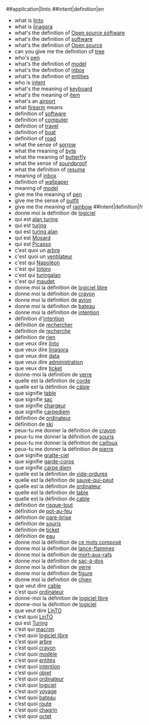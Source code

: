 ##application|linto
##intent|definition|en
- what is [linto](objet)
- what is [linagora](objet)
- what's the definition of [Open source software](objet)
- what's the definition of [software](objet)
- what's the definition of [Open source](objet)
- can you give me the definition of [tree](objet)
- who's [pen](objet)
- what's the definition of [model](objet)
- what's the definition of [inbox](objet)
- what's the definition of [entities](objet)
- who is [intent](objet)
- what's the meaning of [keyboard](objet)
- what's the meaning of [item](objet)
- what's an [airport](objet)
- what [firearm](objet) means
- definition of [software](objet)
- definition of [computer](objet)
- definition of [travel](objet)
- definition of [boat](objet)
- definition of [road](objet)
- what the sense of [sorrow](objet)
- what the meaning of [byte](objet)
- what the meaning of [butterfly](objet)
- what the sense of [soundproof](objet)
- what the definition of [resume](objet)
- meaning of [inbox](objet)
- definition of [wallpaper](objet)
- meaning of [model](objet)
- give me the meaning of [pen](objet)
- give me the sense of [outfit](objet)
- give me the meaning of [rainbow](objet)
##intent|definition|fr
- donne moi la définition de [logiciel](objet)
- qui est [alan turing](objet)
- qui est [turing](objet)
- qui est [turing alan](objet)
- qui est [Mosard](objet)
- qui est [Picasso](objet)
- c'est quoi un [arbre](objet)
- c'est quoi un [ventilateur](objet)
- c'est qui [Napoléon](objet)
- c'est qui [totoro](objet)
- c'est qui [turingalan](objet)
- c'est qui [maudet](objet)
- donne moi la définition de [logiciel libre](objet)
- donne moi la définition de [crayon](objet)
- donne moi la définition de [avion](objet)
- donne moi la définition de [bateau](objet)
- donne moi la définition de [intention](objet)
- définition d'[intention](objet)
- définition de [rechercher](objet)
- définition de [recherche](objet)
- définition de [rien](objet)
- que veux dire [linto](objet)
- que veux dire [linagora](objet)
- que veux dire [data](objet)
- que veux dire [administration](objet)
- que veux dire [ticket](objet)
- donne-moi la définition de [verre](objet)
- quelle est la définition de [corde](objet)
- quelle est la définition de [câble](objet)
- que signifie [table](objet)
- que signifie [sac](objet)
- que signifie [chargeur](objet)
- que signifie [carpediem](objet)
- définition de [ordinateur](objet)
- définition de [ski](objet)
- peux-tu me donner la définition de [crayon](objet)
- peux-tu me donner la définition de [souris](objet)
- peux-tu me donner la définition de [cailloux](objet)
- peux-tu me donner la définition de [pierre](objet)
- que signifie [gratte-ciel](objet)
- que signifie [garde-corps](objet)
- que signifie [carpe diem](objet)
- quelle est la définition de [vide-ordures](objet)
- quelle est la définition de [sauve-qui-peut](objet)
- quelle est la définition de [ordinateur](objet)
- quelle est la définition de [table](objet)
- quelle est la définition de [cable](objet)
- définition de [risque-tout](objet)
- définition de [pot-au-feu](objet)
- définition de [pare-brise](objet)
- définition de [souris](objet)
- définition de [ticket](objet)
- définition de [eau](objet)
- donne moi la définition de [ce mots composé](objet)
- donne moi la définition de [lance-flammes](objet)
- donne moi la définition de [mort-aux-rats](objet)
- donne moi la définition de [sac-à-dos](objet)
- donne moi la définition de [verre](objet)
- donne moi la définition de [figure](objet)
- donne moi la définition de [chien](objet)
- que veut dire [cable](objet)
- c’est quoi [ordinateur](objet)
- donne-moi la définition de [logiciel libre](objet)
- donne-moi la définition de [logiciel](objet)
- que veut dire [LinTO](objet)
- c’est quoi [LinTO](objet)
- qui est [Turing](objet)
- c’est qui [macron](objet)
- c’est quoi [logiciel libre](objet)
- c’est quoi [arbre](objet)
- c’est quoi [crayon](objet)
- c’est quoi [modèle](objet)
- c’est quoi [entités](objet)
- c’est quoi [intention](objet)
- c’est quoi [objet](objet)
- c’est quoi [ordinateur](objet)
- c’est quoi [logiciel](objet)
- c’est quoi [voyage](objet)
- c’est quoi [bateau](objet)
- c’est quoi [route](objet)
- c’est quoi [chagrin](objet)
- c’est quoi [octet](objet)